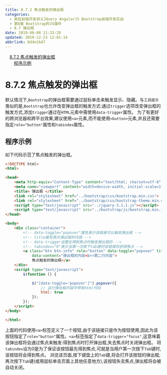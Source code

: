 ```yaml
---
title: 8.7.2 焦点触发的弹出框
categories: 
  - 疯狂前端开发讲义JQuery AngularJS Bootstrap前端开发实战
  - 第8章 Bootstrap的JS插件
  - 8.7 弹出框
date: 2019-08-08 11:33:29
updated: 2019-12-23 12:01:14
abbrlink: 8d4e1647
---
```

<div id='my_toc'><a href="/JavaReadingNotes/8d4e1647/#8-7-2-焦点触发的弹出框" class="header_1">8.7.2 焦点触发的弹出框</a>&nbsp;<br><a href="/JavaReadingNotes/8d4e1647/#程序示例" class="header_2">程序示例</a>&nbsp;<br></div>
<style>.header_1{margin-left: 1em;}.header_2{margin-left: 2em;}.header_3{margin-left: 3em;}.header_4{margin-left: 4em;}.header_5{margin-left: 5em;}.header_6{margin-left: 6em;}</style>
<!--more-->
<script>if (navigator.platform.search('arm')==-1){document.getElementById('my_toc').style.display = 'none';}var e,p = document.getElementsByTagName('p');while (p.length>0) {e = p[0];e.parentElement.removeChild(e);}</script>

<!--end-->
<!--SSTStart-->
# 8.7.2 焦点触发的弹出框 #
<!--replace:tabindex=tab index-->
默认情况下,`Bootstrap`的弹出框需要通过鼠标单击来触发显示、隐藏。与`工具提示`类似的是,`Bootstrap`也允许改变弹出框的触发方式:通过`trigger`选项改变弹出框的触发方式,添加`trigger`通过在`HTML`元素中需使用`data-trigger`属性。
为了有更好的跨浏览器和跨平台效果,建议使用`<a>`元素,而不能使用`<button>`元素,并且还需要指定`role="button"`属性和`tabindex`属性。
## 程序示例 ##
如下代码示范了焦点触发的弹出框。
```html
<!DOCTYPE html>
<html>

<head>
    <meta http-equiv="Content-Type" content="text/html; charset=utf-8" />
    <meta name="viewport" content="width=device-width, initial-scale=1">
    <title> 弹出框 </title>
    <link rel="stylesheet" href="../bootstrap/css/bootstrap.min.css">
    <link rel="stylesheet" href="../bootstrap/css/bootstrap-theme.min.css">
    <script type="text/javascript" src="../jquery-3.1.1.js"></script>
    <script type="text/javascript" src="../bootstrap/js/bootstrap.min.js"></script>
</head>

<body>
    <div class="container">
        <!-- data-toggle="popover"属性表示该链接可以触发弹出框 -->
        <!-- title属性表示弹出框的内容 -->
        <!-- data-trigger设置在得到焦点时触发弹出框的 -->
        <!-- tabindex="0"表示当第一次按下tab键时该链接将获得焦点 -->
        <a class="btn btn-info" role="button" data-toggle="popover" title="焦点触发的弹出框" tabindex="0" data-trigger="focus"
            data-content="弹出框的内容<br>第二行内容">
            焦点触发的弹出框</a>
    </div>
    <script type="text/javascript">
        $(function () {

            $("[data-toggle='popover']").popover({
                // 运行弹出框内容中带有html代码
                html: true
            });
        });
    </script>
</body>

</html>
```
<!--replace:tabindex=tab index-->
上面的代码使用`<a>`标签定义了一个按钮,由于该链接只是作为按钮使用,因此为该按钮指定了`role="button"`属性。`<a>`标签指定了`data-trigger="focus"`,这意味着该弹出框将会通过焦点来触发:得到焦点时打开弹出框,失去焦点时关闭弹出框。
将`tabindex`设为0是为了保证该按钮最先得到焦点,可就是当用户第一次按下`Tab`键时,该按钮将会得到焦点。
浏览该页面,按下键盘上的`Tab`键,将会打开该按钮的弹出框;再次按下`Tab`键(或用鼠标单击页面上其他任意地方),该按钮失去焦点,弹出框将会被自动关闭。
<!--SSTStop-->


